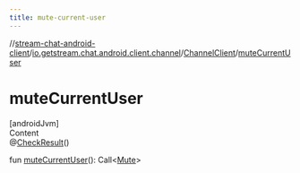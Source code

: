 ```yaml
---
title: mute-current-user
---
```

//[stream-chat-android-client](../../../index.md)/[io.getstream.chat.android.client.channel](../index.md)/[ChannelClient](index.md)/[muteCurrentUser](muteCurrentUser.md)



# muteCurrentUser  
[androidJvm]  
Content  
@[CheckResult](https://developer.android.com/reference/kotlin/androidx/annotation/CheckResult.html)()  
  
fun [muteCurrentUser](muteCurrentUser.md)(): Call&lt;[Mute](../../io.getstream.chat.android.client.models/Mute/index.md)&gt;  



